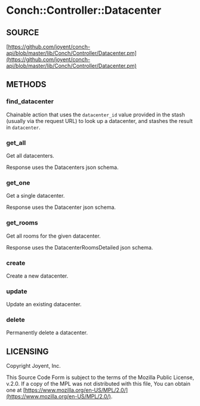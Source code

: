# Conch::Controller::Datacenter

## SOURCE

[https://github.com/joyent/conch-api/blob/master/lib/Conch/Controller/Datacenter.pm](https://github.com/joyent/conch-api/blob/master/lib/Conch/Controller/Datacenter.pm)

## METHODS

### find\_datacenter

Chainable action that uses the `datacenter_id` value provided in the stash (usually via the
request URL) to look up a datacenter, and stashes the result in `datacenter`.

### get\_all

Get all datacenters.

Response uses the Datacenters json schema.

### get\_one

Get a single datacenter.

Response uses the Datacenter json schema.

### get\_rooms

Get all rooms for the given datacenter.

Response uses the DatacenterRoomsDetailed json schema.

### create

Create a new datacenter.

### update

Update an existing datacenter.

### delete

Permanently delete a datacenter.

## LICENSING

Copyright Joyent, Inc.

This Source Code Form is subject to the terms of the Mozilla Public License,
v.2.0. If a copy of the MPL was not distributed with this file, You can obtain
one at [https://www.mozilla.org/en-US/MPL/2.0/](https://www.mozilla.org/en-US/MPL/2.0/).
